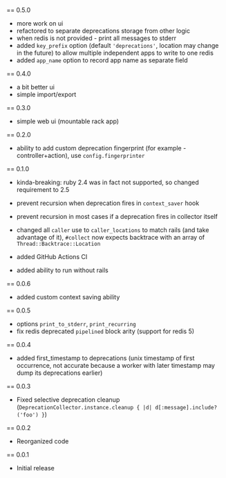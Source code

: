 == 0.5.0
- more work on ui
- refactored to separate deprecations storage from other logic
- when redis is not provided - print all messages to stderr
- added `key_prefix` option (default `'deprecations'`, location may change in the future) to allow multiple independent apps to write to one redis
- added `app_name` option to record app name as separate field

== 0.4.0
- a bit better ui
- simple import/export

== 0.3.0
- simple web ui (mountable rack app)

== 0.2.0
- ability to add custom deprecation fingerprint (for example - controller+action), use `config.fingerprinter`

== 0.1.0
- kinda-breaking: ruby 2.4 was in fact not supported, so changed requirement to 2.5
- prevent recursion when deprecation fires in `context_saver` hook
- prevent recursion in most cases if a deprecation fires in collector itself

- changed all `caller` use to `caller_locations` to match rails (and take advantage of it), `#collect` now expects backtrace with an array of `Thread::Backtrace::Location`
- added GitHub Actions CI
- added ability to run without rails

== 0.0.6
- added custom context saving ability

== 0.0.5
- options `print_to_stderr`, `print_recurring`
- fix redis deprecated `pipelined` block arity (support for redis 5)

== 0.0.4
- added first_timestamp to deprecations (unix timestamp of first occurrence, not accurate because a worker with later timestamp may dump its deprecations earlier)

== 0.0.3
- Fixed selective deprecation cleanup (`DeprecationCollector.instance.cleanup { |d| d[:message].include?('foo') }`)

== 0.0.2

- Reorganized code

== 0.0.1

- Initial release